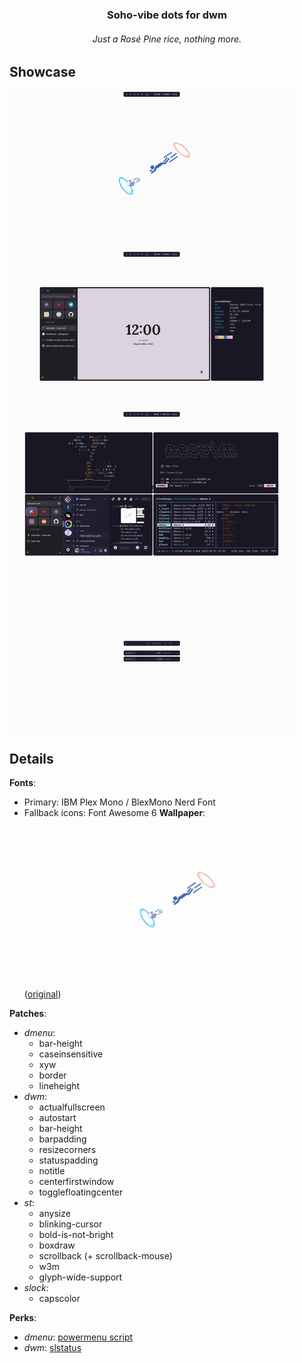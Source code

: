 ### **<p align=center>Soho-vibe dots for dwm**</p>
###### *<p align=center>Just a Rosé Pine rice, nothing more.</p>*
## Showcase
![](./showcase.png)
## Details
**Fonts**:
* Primary: IBM Plex Mono / BlexMono Nerd Font
* Fallback icons: Font Awesome 6
**Wallpaper**: ![](./rosepine-portal-cake.png) ([original](./gruv-portal-cake.png))

**Patches**:
* *dmenu*:
    * bar-height
    * caseinsensitive
    * xyw
    * border
    * lineheight
* *dwm*:
    * actualfullscreen
    * autostart
    * bar-height
    * barpadding
    * resizecorners
    * statuspadding
    * notitle
    * centerfirstwindow
    * togglefloatingcenter
* *st*:
    * anysize
    * blinking-cursor
    * bold-is-not-bright
    * boxdraw
    * scrollback (+ scrollback-mouse)
    * w3m
    * glyph-wide-support
* *slock*:
    * capscolor

**Perks**:
* *dmenu*: [powermenu script](./dmenu/powermenu.sh)
* *dwm*: [slstatus](./slstatus/)
